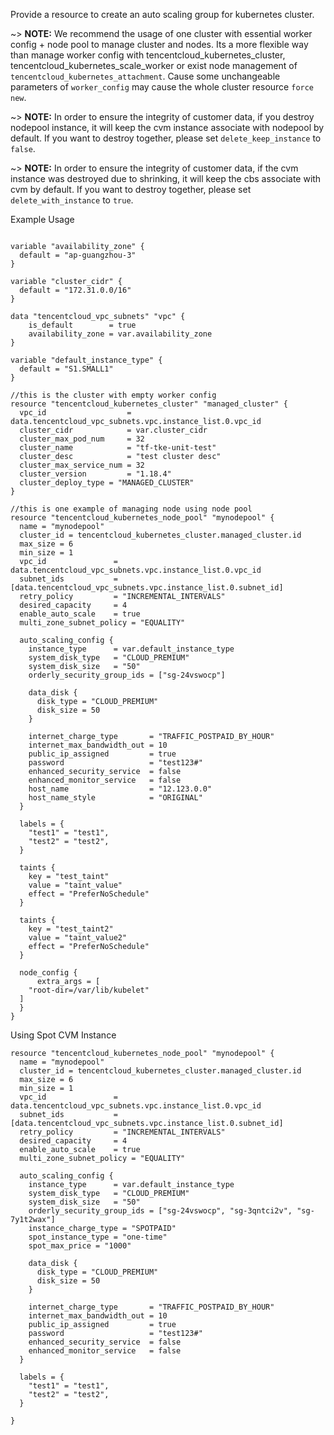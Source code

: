 Provide a resource to create an auto scaling group for kubernetes cluster.

~> **NOTE:**  We recommend the usage of one cluster with essential worker config + node pool to manage cluster and nodes. Its a more flexible way than manage worker config with tencentcloud_kubernetes_cluster, tencentcloud_kubernetes_scale_worker or exist node management of `tencentcloud_kubernetes_attachment`. Cause some unchangeable parameters of `worker_config` may cause the whole cluster resource `force new`.

~> **NOTE:**  In order to ensure the integrity of customer data, if you destroy nodepool instance, it will keep the cvm instance associate with nodepool by default. If you want to destroy together, please set `delete_keep_instance` to `false`.

~> **NOTE:**  In order to ensure the integrity of customer data, if the cvm instance was destroyed due to shrinking, it will keep the cbs associate with cvm by default. If you want to destroy together, please set `delete_with_instance` to `true`.

Example Usage

```hcl

variable "availability_zone" {
  default = "ap-guangzhou-3"
}

variable "cluster_cidr" {
  default = "172.31.0.0/16"
}

data "tencentcloud_vpc_subnets" "vpc" {
    is_default        = true
    availability_zone = var.availability_zone
}

variable "default_instance_type" {
  default = "S1.SMALL1"
}

//this is the cluster with empty worker config
resource "tencentcloud_kubernetes_cluster" "managed_cluster" {
  vpc_id                  = data.tencentcloud_vpc_subnets.vpc.instance_list.0.vpc_id
  cluster_cidr            = var.cluster_cidr
  cluster_max_pod_num     = 32
  cluster_name            = "tf-tke-unit-test"
  cluster_desc            = "test cluster desc"
  cluster_max_service_num = 32
  cluster_version         = "1.18.4"
  cluster_deploy_type = "MANAGED_CLUSTER"
}

//this is one example of managing node using node pool
resource "tencentcloud_kubernetes_node_pool" "mynodepool" {
  name = "mynodepool"
  cluster_id = tencentcloud_kubernetes_cluster.managed_cluster.id
  max_size = 6
  min_size = 1
  vpc_id               = data.tencentcloud_vpc_subnets.vpc.instance_list.0.vpc_id
  subnet_ids           = [data.tencentcloud_vpc_subnets.vpc.instance_list.0.subnet_id]
  retry_policy         = "INCREMENTAL_INTERVALS"
  desired_capacity     = 4
  enable_auto_scale    = true
  multi_zone_subnet_policy = "EQUALITY"

  auto_scaling_config {
    instance_type      = var.default_instance_type
    system_disk_type   = "CLOUD_PREMIUM"
    system_disk_size   = "50"
    orderly_security_group_ids = ["sg-24vswocp"]

    data_disk {
      disk_type = "CLOUD_PREMIUM"
      disk_size = 50
    }

    internet_charge_type       = "TRAFFIC_POSTPAID_BY_HOUR"
    internet_max_bandwidth_out = 10
    public_ip_assigned         = true
    password                   = "test123#"
    enhanced_security_service  = false
    enhanced_monitor_service   = false
	host_name                  = "12.123.0.0"
	host_name_style            = "ORIGINAL"
  }

  labels = {
    "test1" = "test1",
    "test2" = "test2",
  }

  taints {
	key = "test_taint"
    value = "taint_value"
    effect = "PreferNoSchedule"
  }

  taints {
	key = "test_taint2"
    value = "taint_value2"
    effect = "PreferNoSchedule"
  }

  node_config {
      extra_args = [
 	"root-dir=/var/lib/kubelet"
  ]
  }
}
```

Using Spot CVM Instance
```hcl
resource "tencentcloud_kubernetes_node_pool" "mynodepool" {
  name = "mynodepool"
  cluster_id = tencentcloud_kubernetes_cluster.managed_cluster.id
  max_size = 6
  min_size = 1
  vpc_id               = data.tencentcloud_vpc_subnets.vpc.instance_list.0.vpc_id
  subnet_ids           = [data.tencentcloud_vpc_subnets.vpc.instance_list.0.subnet_id]
  retry_policy         = "INCREMENTAL_INTERVALS"
  desired_capacity     = 4
  enable_auto_scale    = true
  multi_zone_subnet_policy = "EQUALITY"

  auto_scaling_config {
    instance_type      = var.default_instance_type
    system_disk_type   = "CLOUD_PREMIUM"
    system_disk_size   = "50"
    orderly_security_group_ids = ["sg-24vswocp", "sg-3qntci2v", "sg-7y1t2wax"]
	instance_charge_type = "SPOTPAID"
    spot_instance_type = "one-time"
    spot_max_price = "1000"

    data_disk {
      disk_type = "CLOUD_PREMIUM"
      disk_size = 50
    }

    internet_charge_type       = "TRAFFIC_POSTPAID_BY_HOUR"
    internet_max_bandwidth_out = 10
    public_ip_assigned         = true
    password                   = "test123#"
    enhanced_security_service  = false
    enhanced_monitor_service   = false
  }

  labels = {
    "test1" = "test1",
    "test2" = "test2",
  }

}

```